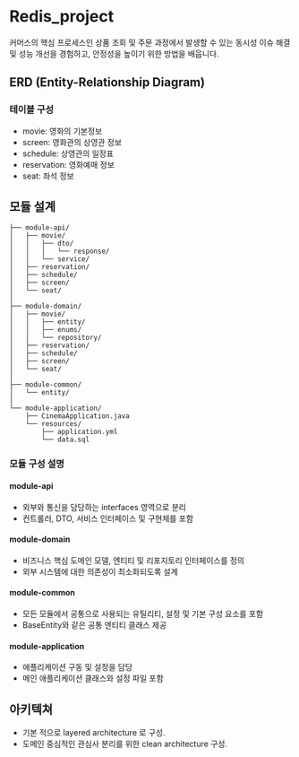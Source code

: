 # Redis_project  

커머스의 핵심 프로세스인 상품 조회 및 주문 과정에서 발생할 수 있는 동시성 이슈 해결 및 성능 개선을 경험하고, 안정성을 높이기 위한 방법을 배웁니다.

## ERD (Entity-Relationship Diagram)

### 테이블 구성

 - movie: 영화의 기본정보
 - screen: 영화관의 상영관 정보
 - schedule: 상영관의 일정표
 - reservation: 영화예매 정보
 - seat: 좌석 정보

## 모듈 설계
```plaintext
├── module-api/
│   ├── movie/
│   │   ├── dto/
│   │   │   └── response/
│   │   └── service/
│   ├── reservation/
│   ├── schedule/
│   ├── screen/
│   └── seat/
│
├── module-domain/
│   ├── movie/
│   │   ├── entity/
│   │   ├── enums/
│   │   └── repository/
│   ├── reservation/
│   ├── schedule/
│   ├── screen/
│   └── seat/
│
├── module-common/
│   └── entity/
│
└── module-application/
    ├── CinemaApplication.java
    └── resources/
        ├── application.yml
        └── data.sql
```

### 모듈 구성 설명

#### module-api
 - 외부와 통신을 담당하는 interfaces 영역으로 분리
 - 컨트롤러, DTO, 서비스 인터페이스 및 구현체를 포함

#### module-domain

 - 비즈니스 핵심 도메인 모델, 엔티티 및 리포지토리 인터페이스를 정의
 - 외부 시스템에 대한 의존성이 최소화되도록 설계

#### module-common

 - 모든 모듈에서 공통으로 사용되는 유틸리티, 설정 및 기본 구성 요소를 포함
 - BaseEntity와 같은 공통 엔티티 클래스 제공

#### module-application

 - 애플리케이션 구동 및 설정을 담당
 - 메인 애플리케이션 클래스와 설정 파일 포함

## 아키텍쳐
 - 기본 적으로 layered architecture 로 구성.
 - 도메인 중심적인 관심사 분리를 위한 clean architecture 구성.